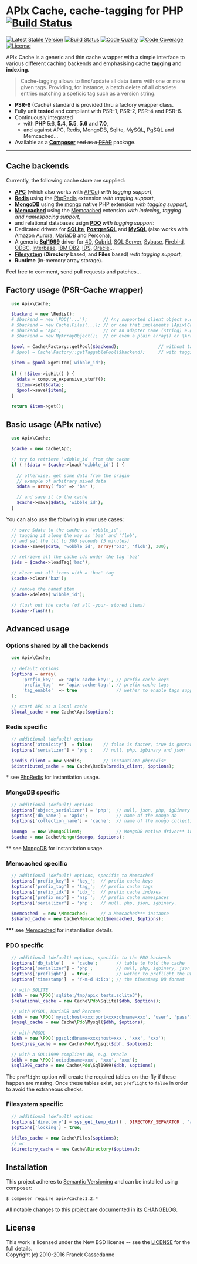 APIx Cache, cache-tagging for PHP [![Build Status](https://travis-ci.org/frqnck/apix-cache.png?branch=master)](https://travis-ci.org/frqnck/apix-cache)
================================
[![Latest Stable Version](https://poser.pugx.org/apix/cache/v/stable.svg)](https://packagist.org/packages/apix/cache)  [![Build Status](https://scrutinizer-ci.com/g/frqnck/apix-cache/badges/build.png?b=master)](https://scrutinizer-ci.com/g/frqnck/apix-cache/build-status/master)  [![Code Quality](https://scrutinizer-ci.com/g/frqnck/apix-cache/badges/quality-score.png?b=master)](https://scrutinizer-ci.com/g/frqnck/apix-cache/?branch=master)  [![Code Coverage](https://scrutinizer-ci.com/g/frqnck/apix-cache/badges/coverage.png?b=master)](https://scrutinizer-ci.com/g/frqnck/apix-cache/?branch=master)  [![License](https://poser.pugx.org/apix/cache/license.svg)](https://packagist.org/packages/apix/cache)

APIx Cache is a generic and thin cache wrapper with a simple interface to various different caching backends and emphasising cache **tagging** and **indexing**.

> Cache-tagging allows to find/update all data items with one or more given tags. Providing, for instance, a batch delete of all obsolete entries matching a speficic tag such as a version string.

* **PSR-6** (Cache) standard is provided thru a factory wrapper class.
* Fully unit **tested** and compliant with PSR-1, PSR-2, PSR-4 and PSR-6.
* Continuously integrated
  * with **PHP** ~~5.3~~, **5.4**, **5.5**, **5.6** and **7.0**,
  * and against APC, Redis, MongoDB, Sqlite, MySQL, PgSQL and Memcached...
* Available as a **[Composer](https://packagist.org/packages/apix/cache)** ~~and as a [PEAR](http://pear.ouarz.net)~~ package.

---

Cache backends
--------------
Currently, the following cache store are supplied:

* **[APC](http://php.net/book.apc.php)** (which also works with [APCu](http://pecl.php.net/package/APCu)) *with tagging support*,
* **[Redis](http://redis.io)** using the [PhpRedis](https://github.com/nicolasff/phpredis) extension *with tagging support*,
* **[MongoDB](http://www.mongodb.org/)** using the [mongo](http://php.net/book.mongo.php) native PHP extension *with tagging support*,
* **[Memcached](http://memcached.org/)** using the [Memcached](http://php.net/book.memcached.php) extension *with indexing, tagging and namespacing support*,
* and relational databases usign **[PDO](http://php.net/book.pdo.php)** *with tagging support*:
 * Dedicated drivers for **[SQLite](http://www.sqlite.org)**, **[PostgreSQL](http://www.postgresql.org)** and **[MySQL](http://www.mysql.com)** (also works with Amazon Aurora, MariaDB and Percona),
 * A generic **[Sql1999](https://en.wikipedia.org/wiki/SQL:1999)** driver for [4D](http://www.4d.com/), [Cubrid](http://www.cubrid.org), [SQL Server](http://www.microsoft.com/sqlserver), [Sybase](http://www.sybase.com), [Firebird](http://www.firebirdsql.org), [ODBC](https://en.wikipedia.org/wiki/Open_Database_Connectivity), [Interbase](http://www.embarcadero.com/products/interbase), [IBM DB2](www.ibm.com/software/data/db2/), [IDS](http://www-01.ibm.com/software/data/informix/), [Oracle](http://www.oracle.com/database)...
* **[Filesystem](#filesystem-specific)** (**Directory** based, and **Files** based) *with tagging support*,
* **Runtime** (in-memory array storage).

Feel free to comment, send pull requests and patches...

Factory usage (PSR-Cache wrapper)
-------------

```php
  use Apix\Cache;

  $backend = new \Redis();
  # $backend = new \PDO('...');      // Any supported client object e.g. \Memcached, \MongoClient, ...
  # $backend = new Cache\Files(...); // or one that implements \Apix\Cache\Adapter
  # $backend = 'apc';                // or an adapter name (string) e.g. "APC", "Runtime"
  # $backend = new MyArrayObject();  // or even a plain array() or \ArrayObject.

  $pool = Cache\Factory::getPool($backend);               // without tagging support
  # $pool = Cache\Factory::getTaggablePool($backend);     // with tagging!
  
  $item = $pool->getItem('wibble_id');
  
  if ( !$item->isHit() ) {
    $data = compute_expensive_stuff();
    $item->set($data);
    $pool->save($item);
  }

  return $item->get();
```

Basic usage (APIx native)
-----------

```php
  use Apix\Cache;

  $cache = new Cache\Apc;

  // try to retrieve 'wibble_id' from the cache
  if ( !$data = $cache->load('wibble_id') ) {
    
    // otherwise, get some data from the origin
    // example of arbitrary mixed data
    $data = array('foo' => 'bar');

    // and save it to the cache
    $cache->save($data, 'wibble_id');
  }
```
You can also use the folowing in your use cases: 
```php
  // save $data to the cache as 'wobble_id',
  // tagging it along the way as 'baz' and 'flob',
  // and set the ttl to 300 seconds (5 minutes)
  $cache->save($data, 'wobble_id', array('baz', 'flob'), 300);

  // retrieve all the cache ids under the tag 'baz'
  $ids = $cache->loadTag('baz');

  // clear out all items with a 'baz' tag
  $cache->clean('baz');

  // remove the named item
  $cache->delete('wibble_id');

  // flush out the cache (of all -your- stored items)
  $cache->flush();
```

Advanced usage
--------------
###  Options shared by all the backends
```php
  use Apix\Cache;
  
  // default options
  $options = array(
      'prefix_key'  => 'apix-cache-key:', // prefix cache keys
      'prefix_tag'  => 'apix-cache-tag:', // prefix cache tags
      'tag_enable'  => true               // wether to enable tags support
  );

  // start APC as a local cache
  $local_cache = new Cache\Apc($options);
```
### Redis specific
```php
  // additional (default) options
  $options['atomicity']  = false;    // false is faster, true is guaranteed
  $options['serializer'] = 'php';    // null, php, igbinary and json

  $redis_client = new \Redis;        // instantiate phpredis*
  $distributed_cache = new Cache\Redis($redis_client, $options);
```
\* see [PhpRedis](https://github.com/nicolasff/phpredis) for instantiation usage.

### MongoDB specific 
```php
  // additional (default) options
  $options['object_serializer'] = 'php';  // null, json, php, igBinary
  $options['db_name'] = 'apix';           // name of the mongo db
  $options['collection_name'] = 'cache';  // name of the mongo collection

  $mongo  = new \MongoClient;             // MongoDB native driver** instance
  $cache = new Cache\Mongo($mongo, $options);
```
\*\* see [MongoDB](http://php.net/manual/en/book.mongo.php) for instantiation usage.

### Memcached specific
```php
  // additional (default) options, specific to Memcached
  $options['prefix_key'] = 'key_';  // prefix cache keys
  $options['prefix_tag'] = 'tag_';  // prefix cache tags
  $options['prefix_idx'] = 'idx_';  // prefix cache indexes
  $options['prefix_nsp'] = 'nsp_';  // prefix cache namespaces
  $options['serializer'] = 'php';   // null, php, json, igbinary.

  $memcached  = new \Memcached;     // a Memcached*** instance
  $shared_cache = new Cache\Memcached($memcached, $options);
```
\*\*\* see [Memcached](http://php.net/manual/en/book.memcached.php) for instantiation details.

### PDO specific
```php
  // additional (default) options, specific to the PDO backends
  $options['db_table']   = 'cache';       // table to hold the cache
  $options['serializer'] = 'php';         // null, php, igbinary, json
  $options['preflight']  = true;          // wether to preflight the DB
  $options['timestamp']  = 'Y-m-d H:i:s'; // the timestamp DB format

  // with SQLITE
  $dbh = new \PDO('sqlite:/tmp/apix_tests.sqlite3');
  $relational_cache = new Cache\Pdo\Sqlite($dbh, $options);

  // with MYSQL, MariaDB and Percona
  $dbh = new \PDO('mysql:host=xxx;port=xxx;dbname=xxx', 'user', 'pass');
  $mysql_cache = new Cache\Pdo\Mysql($dbh, $options);

  // with PGSQL
  $dbh = new \PDO('pgsql:dbname=xxx;host=xxx', 'xxx', 'xxx');
  $postgres_cache = new Cache\Pdo\Pgsql($dbh, $options);

  // with a SQL:1999 compliant DB, e.g. Oracle
  $dbh = new \PDO('oci:dbname=xxx', 'xxx', 'xxx');
  $sql1999_cache = new Cache\Pdo\Sql1999($dbh, $options);
```
The `preflight` option will create the required tables on-the-fly if these happen are mssing.
Once these tables exist, set `preflight` to `false` in order to avoid the extraneous checks. 

### Filesystem specific
```php
  // additional (default) options
  $options['directory'] = sys_get_temp_dir() . DIRECTORY_SEPARATOR . 'apix-cache'; // Directory where cache is created
  $options['locking'] = true;                                                      // File locking (recommended)
  
  $files_cache = new Cache\Files($options);
  // or
  $directory_cache = new Cache\Directory($options);
```

Installation
------------------------

This project adheres to [Semantic Versioning](http://semver.org/) and can be installed using composer:  

    $ composer require apix/cache:1.2.*

All notable changes to this project are documented in its [CHANGELOG](CHANGELOG.md).

License
-------
This work is licensed under the New BSD license -- see the [LICENSE](LICENSE.txt) for the full details.<br>Copyright (c) 2010-2016 Franck Cassedanne
